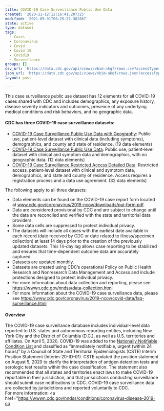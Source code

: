 ```yaml
---
title: COVID-19 Case Surveillance Public Use Data
created: '2020-11-12T12:16:41.207325'
modified: '2021-05-01T06:25:27.382067'
state: active
type: dataset
tags:
  - Cases
  - Coronavirus
  - Covid
  - Covid 19
  - Covid19
  - Surveillance
groups: []
csv_url: 'https://data.cdc.gov/api/views/vbim-akqf/rows.csv?accessType=DOWNLOAD'
json_url: 'https://data.cdc.gov/api/views/vbim-akqf/rows.json?accessType=DOWNLOAD'
layout: post

---
```

This case surveillance public use dataset has 12 elements for all COVID-19 cases shared with CDC and includes demographics, any exposure history, disease severity indicators and outcomes, presence of any underlying medical conditions and risk behaviors, and no geographic data.
<br>
<h4><b>CDC has three COVID-19 case surveillance datasets:</b></h4>

-	<a href="https://data.cdc.gov/Case-Surveillance/COVID-19-Case-Surveillance-Public-Use-Data-with-Ge/n8mc-b4w4">COVID-19 Case Surveillance Public Use Data with Geography</a>: Public use, patient-level dataset with clinical data (including symptoms), demographics, and county and state of residence. (19 data elements) <br>
-	<a href="https://data.cdc.gov/Case-Surveillance/COVID-19-Case-Surveillance-Public-Use-Data/vbim-akqf">COVID-19 Case Surveillance Public Use Data</a>: Public use, patient-level dataset with clinical and symptom data and demographics, with no geographic data. (12 data elements)<br>
-	<a href="https://data.cdc.gov/Case-Surveillance/COVID-19-Case-Surveillance-Restricted-Access-Detai/mbd7-r32t">COVID-19 Case Surveillance Restricted Access Detailed Data</a>: Restricted access, patient-level dataset with clinical and symptom data, demographics, and state and county of residence. Access requires a registration process and a data use agreement. (32 data elements)

The following apply to all three datasets:

- Data elements can be found on the COVID-19 case report form located at <a href="https://www.cdc.gov/coronavirus/2019-ncov/downloads/pui-form.pdf">www.cdc.gov/coronavirus/2019-ncov/downloads/pui-form.pdf</a>.<br>
- Data are considered provisional by CDC and are subject to change until the data are reconciled and verified with the state and territorial data providers.
- Some data cells are suppressed to protect individual privacy.<br>
- The datasets will include all cases with the earliest date available in each record (date received by CDC or date related to illness/specimen collection) at least 14 days prior to the creation of the previously updated datasets. This 14-day lag allows case reporting to be stabilized and ensures that time-dependent outcome data are accurately captured.<br>
- Datasets are updated monthly. <br>
- Datasets are created using CDC’s operational Policy on Public Health Research and Nonresearch Data Management and Access and include protections designed to protect individual privacy.<br>
- For more information about data collection and reporting, please see <a href="https://wwwn.cdc.gov/nndss/data-collection.html"> https://wwwn.cdc.gov/nndss/data-collection.html</a><br>
- For more information about the COVID-19 case surveillance data, please see <a href="https://www.cdc.gov/coronavirus/2019-ncov/covid-data/faq-surveillance.html"> https://www.cdc.gov/coronavirus/2019-ncov/covid-data/faq-surveillance.html</a><br>

<h4><b>Overview</b></h4>

The COVID-19 case surveillance database includes individual-level data reported to U.S. states and autonomous reporting entities, including New York City and the District of Columbia (D.C.), as well as U.S. territories and affiliates. On April 5, 2020, COVID-19 was added to the <a href="https://wwwn.cdc.gov/nndss/conditions/"> Nationally Notifiable Condition List </a> and classified as “immediately notifiable, urgent (within 24 hours)” by a Council of State and Territorial Epidemiologists (CSTE) Interim Position Statement (Interim-20-ID-01). CSTE updated the position statement on August 5, 2020 to clarify the interpretation of antigen detection tests and serologic test results within the case classification. The statement also recommended that all states and territories enact laws to make COVID-19 reportable in their jurisdiction, and that jurisdictions conducting surveillance should submit case notifications to CDC. COVID-19 case surveillance data are collected by jurisdictions and reported voluntarily to CDC. 
<br>
For more information: 
<a href="https://wwwn.cdc.gov/nndss/conditions/coronavirus-disease-2019-co
